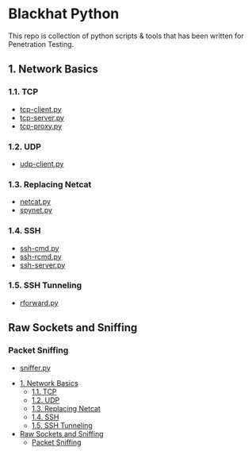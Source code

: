 <h1>Blackhat Python</h1>
This repo is collection of python scripts & tools that has been written for Penetration Testing.

## 1. Network Basics

### 1.1. TCP
* [tcp-client.py](/NetworkBasics/TCP/tcp-client.py)
* [tcp-server.py](/NetworkBasics/TCP/tcp-server.py)
* [tcp-proxy.py](/NetworkBasics/TCP/tcp-proxy.py)

### 1.2. UDP
* [udp-client.py](/NetworkBasics/UDP/udp-client.py)

### 1.3. Replacing Netcat
* [netcat.py](/NetworkBasics/ReplacingNetcat/netcat.py)
* [spynet.py](NetworkBasics/ReplacingNetcat/spynet.py)

### 1.4. SSH
* [ssh-cmd.py](NetworkBasics/SSH/ssh-cmd.py)
* [ssh-rcmd.py](NetworkBasics/SSH/ssh-rcmd.py)
* [ssh-server.py](NetworkBasics/SSH/ssh-server.py)

### 1.5. SSH Tunneling
* [rforward.py](NetworkBasics/SSHTunneling/rforward.py)

## Raw Sockets and Sniffing

### Packet Sniffing
* [sniffer.py](RawSocksAndSniffing/sniffer.py)

- [1. Network Basics](#1-network-basics)
  - [1.1. TCP](#11-tcp)
  - [1.2. UDP](#12-udp)
  - [1.3. Replacing Netcat](#13-replacing-netcat)
  - [1.4. SSH](#14-ssh)
  - [1.5. SSH Tunneling](#15-ssh-tunneling)
- [Raw Sockets and Sniffing](#raw-sockets-and-sniffing)
  - [Packet Sniffing](#packet-sniffing)


